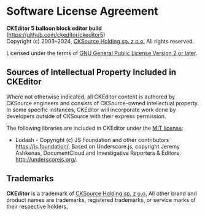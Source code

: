 Software License Agreement
==========================

**CKEditor&nbsp;5 balloon block editor build** (https://github.com/ckeditor/ckeditor5)<br>
Copyright (c) 2003–2024, [CKSource Holding sp. z o.o.](https://cksource.com) All rights reserved.

Licensed under the terms of [GNU General Public License Version 2 or later](http://www.gnu.org/licenses/gpl.html).

Sources of Intellectual Property Included in CKEditor
-----------------------------------------------------

Where not otherwise indicated, all CKEditor content is authored by CKSource engineers and consists of CKSource-owned intellectual property. In some specific instances, CKEditor will incorporate work done by developers outside of CKSource with their express permission.

The following libraries are included in CKEditor under the [MIT license](https://opensource.org/licenses/MIT):

* Lodash - Copyright (c) JS Foundation and other contributors https://js.foundation/. Based on Underscore.js, copyright Jeremy Ashkenas, DocumentCloud and Investigative Reporters & Editors http://underscorejs.org/.

Trademarks
----------

**CKEditor** is a trademark of [CKSource Holding sp. z o.o.](https://cksource.com) All other brand and product names are trademarks, registered trademarks, or service marks of their respective holders.
